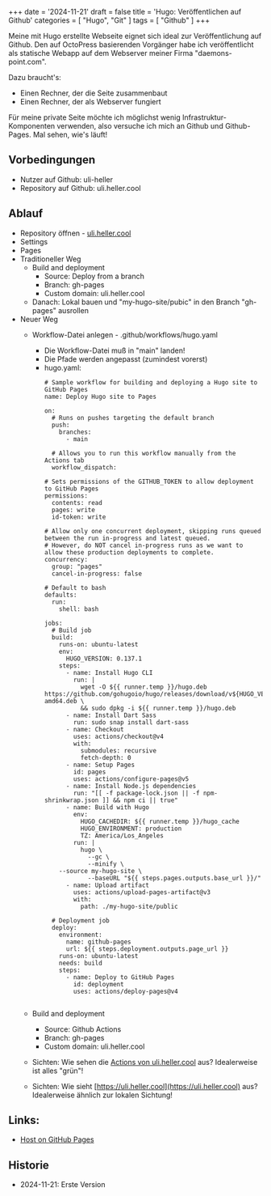+++
date = '2024-11-21'
draft = false
title = 'Hugo: Veröffentlichen auf Github'
categories = [ "Hugo", "Git" ]
tags       = [ "Github" ]
+++

<!--
Hugo: Veröffentlichen auf Github
================================
-->

Meine mit Hugo erstellte Webseite eignet sich ideal
zur Veröffentlichung auf Github. Den auf OctoPress basierenden
Vorgänger habe ich veröffentlicht als statische Webapp auf
dem Webserver meiner Firma "daemons-point.com".

Dazu braucht's:

- Einen Rechner, der die Seite zusammenbaut
- Einen Rechner, der als Webserver fungiert

Für meine private Seite möchte ich möglichst wenig
Infrastruktur-Komponenten verwenden, also versuche
ich mich an Github und Github-Pages. Mal sehen, wie's läuft!

<!--more-->

Vorbedingungen
--------------

- Nutzer auf Github: uli-heller
- Repository auf Github: uli.heller.cool

Ablauf
------

- Repository öffnen - [uli.heller.cool](https://github.com/uli-heller/uli.heller.cool)
- Settings
- Pages
- Traditioneller Weg
  - Build and deployment
    - Source: Deploy from a branch
    - Branch: gh-pages
    - Custom domain: uli.heller.cool
  - Danach: Lokal bauen und "my-hugo-site/pubic" in den Branch "gh-pages" ausrollen
- Neuer Weg
  - Workflow-Datei anlegen - .github/workflows/hugo.yaml
    - Die Workflow-Datei muß in "main" landen!
    - Die Pfade werden angepasst (zumindest vorerst)
    - hugo.yaml:
      ```
      # Sample workflow for building and deploying a Hugo site to GitHub Pages
      name: Deploy Hugo site to Pages
      
      on:
        # Runs on pushes targeting the default branch
        push:
          branches:
            - main	    
      
        # Allows you to run this workflow manually from the Actions tab
        workflow_dispatch:
      
      # Sets permissions of the GITHUB_TOKEN to allow deployment to GitHub Pages
      permissions:
        contents: read
        pages: write
        id-token: write
      
      # Allow only one concurrent deployment, skipping runs queued between the run in-progress and latest queued.
      # However, do NOT cancel in-progress runs as we want to allow these production deployments to complete.
      concurrency:
        group: "pages"
        cancel-in-progress: false
      
      # Default to bash
      defaults:
        run:
          shell: bash
      
      jobs:
        # Build job
        build:
          runs-on: ubuntu-latest
          env:
            HUGO_VERSION: 0.137.1
          steps:
            - name: Install Hugo CLI
              run: |
                wget -O ${{ runner.temp }}/hugo.deb https://github.com/gohugoio/hugo/releases/download/v${HUGO_VERSION}/hugo_extended_${HUGO_VERSION}_linux-amd64.deb \
                && sudo dpkg -i ${{ runner.temp }}/hugo.deb          
            - name: Install Dart Sass
              run: sudo snap install dart-sass
            - name: Checkout
              uses: actions/checkout@v4
              with:
                submodules: recursive
                fetch-depth: 0
            - name: Setup Pages
              id: pages
              uses: actions/configure-pages@v5
            - name: Install Node.js dependencies
              run: "[[ -f package-lock.json || -f npm-shrinkwrap.json ]] && npm ci || true"
            - name: Build with Hugo
              env:
                HUGO_CACHEDIR: ${{ runner.temp }}/hugo_cache
                HUGO_ENVIRONMENT: production
                TZ: America/Los_Angeles
              run: |
                hugo \
                  --gc \
                  --minify \
		  --source my-hugo-site \
                  --baseURL "${{ steps.pages.outputs.base_url }}/"          
            - name: Upload artifact
              uses: actions/upload-pages-artifact@v3
              with:
                path: ./my-hugo-site/public
      
        # Deployment job
        deploy:
          environment:
            name: github-pages
            url: ${{ steps.deployment.outputs.page_url }}
          runs-on: ubuntu-latest
          needs: build
          steps:
            - name: Deploy to GitHub Pages
              id: deployment
              uses: actions/deploy-pages@v4
	```

  - Build and deployment
    - Source: Github Actions
    - Branch: gh-pages
    - Custom domain: uli.heller.cool

  - Sichten: Wie sehen die [Actions von uli.heller.cool](https://github.com/uli-heller/uli.heller.cool/actions) aus?
    Idealerweise ist alles "grün"!

  - Sichten: Wie sieht [https://uli.heller.cool](https://uli.heller.cool) aus? Idealerweise ähnlich zur lokalen Sichtung!

Links:
------

- [Host on GitHub Pages](https://gohugo.io/hosting-and-deployment/hosting-on-github/)

Historie
--------

- 2024-11-21: Erste Version
